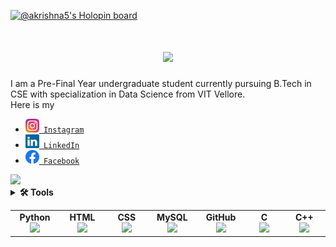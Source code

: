 [![@akrishna5's Holopin board](https://holopin.io/api/user/board?user=akrishna5)](https://holopin.io/@akrishna5)

<h3></h3>
<h1 align="center">
  <a href="https://git.io/typing-svg">
    <img src="https://readme-typing-svg.herokuapp.com?font=Bradley+Hand+ITC&size=35&duration=3000&color=006400&background=FFA21E00&multiline=true&width=500&height=100&lines=Welcome+To+My+Profile...;I+am+Abhishek+Krishna+!!"></a></h1>
I am a Pre-Final Year undergraduate student currently pursuing B.Tech in CSE with specialization in Data Science from VIT Vellore.
<br>
Here is my <br>
	<ul>
	<li><code><a href="https://www.instagram.com/a_krishna5/" title="Instagram Profile"><img width="22" src="images/instagram.svg"> Instagram</a></code></li>
	<li><code><a href="https://www.linkedin.com/in/akrishna05/" title="LinkedIn Profile"><img width="22" src="images/linkedin.svg"> LinkedIn</a></code></li>
	<li><code><a href="https://www.facebook.com/krishnaRAZE/" title="Facebook Profile"><img width="22" src="images/facebook.png"> Facebook</a></code></li>
	</ul>

<img src="https://github-readme-stats.vercel.app/api?username=akrishna5&show_icons=true"/>

<details>
    <summary><b>🛠️ Tools</b></summary><br/>
    PowerBI | Tableau | AWS |
</details>

<table width="320px">
    <tbody>
        <tr valign="top">
            <td width="80px" align="center">
            <span><strong>Python</strong></span><br>
            <img height="32px" src="https://cdn.jsdelivr.net/gh/devicons/devicon/icons/python/python-original.svg">
            </td>
            <td width="80px" align="center">
            <span><strong>HTML</strong></span><br>
            <img height="32px" src="https://cdn.jsdelivr.net/gh/devicons/devicon/icons/html5/html5-original.svg">
            </td>
            <td width="80px" align="center">
            <span><strong>CSS</strong></span><br>
            <img height="32px" src="https://cdn.jsdelivr.net/gh/devicons/devicon/icons/css3/css3-original.svg">
            </td>
	    <td width="80px" align="center">
            <span><strong>MySQL</strong></span><br>	
            <img height="32px" src="https://cdn.jsdelivr.net/gh/devicons/devicon/icons/mysql/mysql-original-wordmark.svg">
	    <td width="80px" align="center">
            <span><strong>GitHub</strong></span><br>
            <img height="32px" src="https://cdn.jsdelivr.net/gh/devicons/devicon/icons/github/github-original.svg">
	    </td>          
            <td width="80px" align="center">
            <span><strong>C</strong></span><br>
            <img height="32px" src="https://cdn.jsdelivr.net/gh/devicons/devicon/icons/c/c-original.svg">
	    </td>	    
            <td width="80px" align="center">
            <span><strong>C++</strong></span><br>
            <img height="32px" src="https://cdn.jsdelivr.net/gh/devicons/devicon/icons/cplusplus/cplusplus-original.svg">
            </td>	    
        </tr>
    </tbody>
</table>
